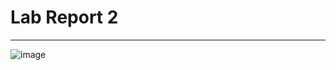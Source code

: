 # Lab Report 2
---
![image](https://github.com/dey003/cse15l-lab-reports/assets/146765754/76ca724c-a4ca-4581-b6eb-c7525ff7de62)
